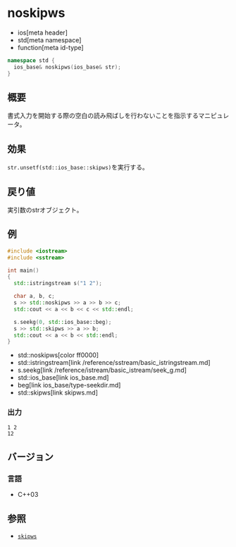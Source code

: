 # noskipws
* ios[meta header]
* std[meta namespace]
* function[meta id-type]

```cpp
namespace std {
  ios_base& noskipws(ios_base& str);
}
```

## 概要
書式入力を開始する際の空白の読み飛ばしを行わないことを指示するマニピュレータ。

## 効果
`str.unsetf(std::ios_base::skipws)`を実行する。

## 戻り値
実引数のstrオブジェクト。

## 例
```cpp
#include <iostream>
#include <sstream>

int main()
{
  std::istringstream s("1 2");

  char a, b, c;
  s >> std::noskipws >> a >> b >> c;
  std::cout << a << b << c << std::endl;

  s.seekg(0, std::ios_base::beg);
  s >> std::skipws >> a >> b;
  std::cout << a << b << std::endl;
}
```
* std::noskipws[color ff0000]
* std::istringstream[link /reference/sstream/basic_istringstream.md]
* s.seekg[link /reference/istream/basic_istream/seek_g.md]
* std::ios_base[link ios_base.md]
* beg[link ios_base/type-seekdir.md]
* std::skipws[link skipws.md]

### 出力
```
1 2
12
```

## バージョン
### 言語
- C++03

## 参照
- [`skipws`](skipws.md)
